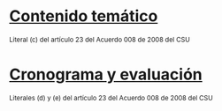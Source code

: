 # [Contenido temático](/docs/contenido_tematico.md)
<sub>Literal (c) del artículo 23 del Acuerdo 008 de 2008 del CSU</sub>

# [Cronograma y evaluación](/docs/cronograma_2022-1s.md)
<sub>Literales (d) y (e) del artículo 23 del Acuerdo 008 de 2008 del CSU</sub>
